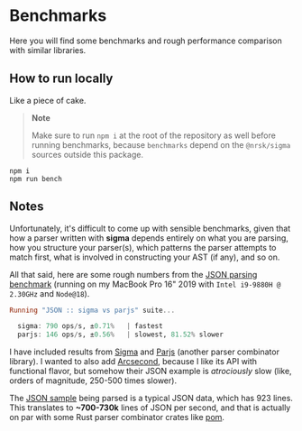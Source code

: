 # Benchmarks

Here you will find some benchmarks and rough performance comparison with similar libraries.

## How to run locally

Like a piece of cake.

> **Note**
>
> Make sure to run `npm i` at the root of the repository as well before running benchmarks, because `benchmarks` depend on the `@nrsk/sigma` sources outside this package.

```shell
npm i
npm run bench
```

## Notes

Unfortunately, it's difficult to come up with sensible benchmarks, given that how a parser written with **sigma** depends entirely on what you are parsing, how you structure your parser(s), which patterns the parser attempts to match first, what is involved in constructing your AST (if any), and so on.

All that said, here are some rough numbers from the [JSON parsing benchmark][json-bench] (running on my MacBook Pro 16" 2019 with `Intel i9-9880H @ 2.30GHz` and `Node@18`).

```hs
Running "JSON :: sigma vs parjs" suite...

  sigma: 790 ops/s, ±0.71%   | fastest
  parjs: 146 ops/s, ±0.56%   | slowest, 81.52% slower
```

I have included results from [Sigma] and [Parjs] (another parser combinator library). I wanted to also add [Arcsecond], because I like its API with functional flavor, but somehow their JSON example is _atrociously_ slow (like, orders of magnitude, 250-500 times slower).

The [JSON sample][json-sample] being parsed is a typical JSON data, which has 923 lines. This translates to **~700-730k** lines of JSON per second, and that is actually on par with some Rust parser combinator crates like [pom].

<!-- Links. -->

[json-bench]: ./src/json
[json-sample]: ./src/json/@sample.ts
[sigma]: https://github.com/norskeld/sigma
[parjs]: https://github.com/GregRos/parjs
[arcsecond]: https://github.com/francisrstokes/arcsecond
[pom]: https://github.com/J-F-Liu/pom
